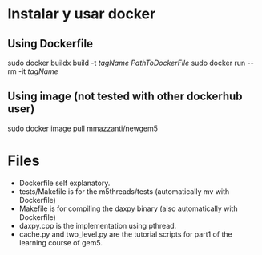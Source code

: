 # Instalar y usar docker

## Using Dockerfile
sudo docker buildx build -t _tagName_ _PathToDockerFile_
sudo docker run --rm -it _tagName_

## Using image (not tested with other dockerhub user)

sudo docker image pull mmazzanti/newgem5


# Files

- Dockerfile self explanatory.
- tests/Makefile is for the m5threads/tests (automatically mv with Dockerfile)
- Makefile is for compiling the daxpy binary (also automatically with Dockerfile)
- daxpy.cpp is the implementation using pthread.
- cache.py  and two_level.py are the tutorial scripts for part1 of the learning
course of gem5.
